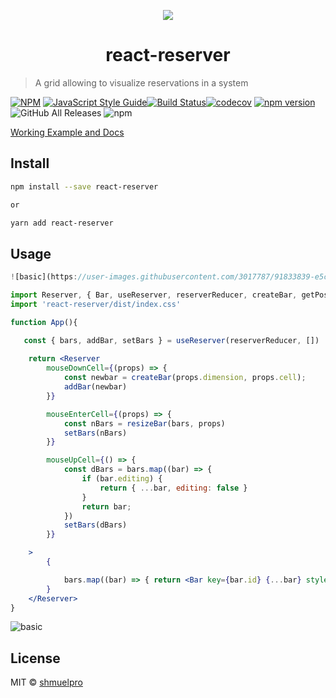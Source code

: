 <p align="center">
  <img src="https://user-images.githubusercontent.com/3017787/86244525-c3b0bf00-bbb0-11ea-87cf-910492aebf46.png" style=" alt="react reserver" />
</p>
<h1 align="center">react-reserver</h1>

> A grid allowing to visualize reservations in a system

[![NPM](https://img.shields.io/npm/v/react-reserver.svg)](https://www.npmjs.com/package/react-reserver) [![JavaScript Style Guide](https://img.shields.io/badge/code_style-standard-brightgreen.svg)](https://standardjs.com)[![Build Status](https://travis-ci.org/shmuelpro/react-reserver.svg?branch=master)](https://travis-ci.org/shmuelpro/react-reserver)[![codecov](https://codecov.io/gh/shmuelpro/react-reserver/branch/master/graph/badge.svg)](https://codecov.io/gh/shmuelpro/react-reserver) [![npm version](https://badge.fury.io/js/react-reserver.svg)](https://badge.fury.io/js/react-reserver) ![GitHub All Releases](https://img.shields.io/github/downloads/shmuelpro/react-reserver/total) ![npm](https://img.shields.io/npm/dw/react-reserver)

<a href="https://shmuelpro.github.io/react-reserver/">Working Example and Docs</a>

## Install

```bash
npm install --save react-reserver

or 

yarn add react-reserver
```

## Usage

```jsx
![basic](https://user-images.githubusercontent.com/3017787/91833839-e5c9ca80-ec4f-11ea-8993-c33afcaceed1.gif)import React from 'react'

import Reserver, { Bar, useReserver, reserverReducer, createBar, getPosition, resizeBars} from 'react-reserver'
import 'react-reserver/dist/index.css'

function App(){

   const { bars, addBar, setBars } = useReserver(reserverReducer, [])
  
    return <Reserver       
        mouseDownCell={(props) => {
            const newbar = createBar(props.dimension, props.cell);
            addBar(newbar)
        }}

        mouseEnterCell={(props) => {
            const nBars = resizeBar(bars, props)
            setBars(nBars)
        }}

        mouseUpCell={() => {  
            const dBars = bars.map((bar) => {
                if (bar.editing) {
                    return { ...bar, editing: false }
                }
                return bar;
            })
            setBars(dBars)
        }}

    >
        {

            bars.map((bar) => { return <Bar key={bar.id} {...bar} style={{ ...getPosition(bar.row, bar.column, bar.dimension) }} /> })
        }
    </Reserver>
}
```
![basic](https://user-images.githubusercontent.com/3017787/91833839-e5c9ca80-ec4f-11ea-8993-c33afcaceed1.gif)

## License

MIT © [shmuelpro](https://github.com/shmuelpro)
